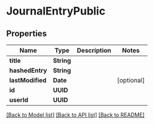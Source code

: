 # JournalEntryPublic

## Properties
Name | Type | Description | Notes
------------ | ------------- | ------------- | -------------
**title** | **String** |  | 
**hashedEntry** | **String** |  | 
**lastModified** | **Date** |  | [optional] 
**id** | **UUID** |  | 
**userId** | **UUID** |  | 

[[Back to Model list]](../README.md#documentation-for-models) [[Back to API list]](../README.md#documentation-for-api-endpoints) [[Back to README]](../README.md)


